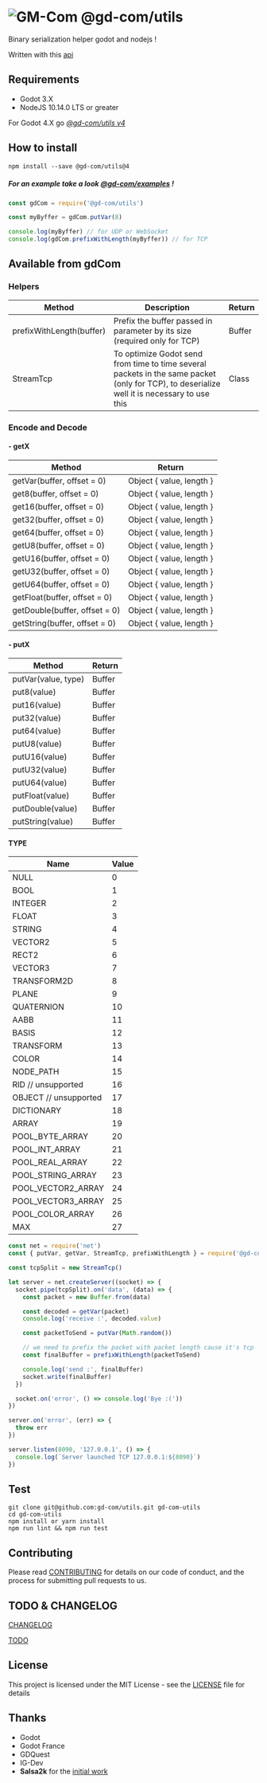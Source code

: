 # ![GM-Com](./img/logo.png) @gd-com/utils

Binary serialization helper godot and nodejs !

Written with this [api](https://docs.godotengine.org/en/3.5/tutorials/misc/binary_serialization_api.html)

## Requirements

- Godot 3.X
- NodeJS 10.14.0 LTS or greater

For Godot 4.X go *[@gd-com/utils v4](https://github.com/gd-com/utils/)*

## How to install

`npm install --save @gd-com/utils@4`


##### For an example take a look *[@gd-com/examples](https://github.com/gd-com/examples)* !

```javascript
const gdCom = require('@gd-com/utils')

const myByffer = gdCom.putVar(8)

console.log(myByffer) // for UDP or WebSocket
console.log(gdCom.prefixWithLength(myByffer)) // for TCP

```
## Available from gdCom

### Helpers

| Method | Description                                                                                                                                 | Return                                           |
|-------------------------|---------------------------------------------------------------------------------------------------------------------------------------------|--------------------------------------------------|
| prefixWithLength(buffer)       | Prefix the buffer passed in parameter by its size (required only for TCP)                                                                   |  Buffer |
| StreamTcp | To optimize Godot send from time to time several packets in the same packet (only for TCP), to deserialize well it is necessary to use this | Class       | 


### Encode and Decode

#### - getX
| Method | Return |
|-------------------------------|------------------------------|
| getVar(buffer, offset = 0) | Object {   value,   length } |
| get8(buffer, offset = 0) | Object {   value,   length } |
| get16(buffer, offset = 0) | Object {   value,   length } |
| get32(buffer, offset = 0) | Object {   value,   length } |
| get64(buffer, offset = 0) | Object {   value,   length } |
| getU8(buffer, offset = 0) | Object {   value,   length } |
| getU16(buffer, offset = 0) | Object {   value,   length } |
| getU32(buffer, offset = 0) | Object {   value,   length } |
| getU64(buffer, offset = 0) | Object {   value,   length } |
| getFloat(buffer, offset = 0) | Object {   value,   length } |
| getDouble(buffer, offset = 0) | Object {   value,   length } |
| getString(buffer, offset = 0) | Object {   value,   length } |

#### - putX
| Method | Return |
|-------------------------------|------------------------------|
| putVar(value, type) | Buffer |
| put8(value) | Buffer |
| put16(value) | Buffer |
| put32(value) | Buffer |
| put64(value) | Buffer |
| putU8(value) | Buffer |
| putU16(value) | Buffer |
| putU32(value) | Buffer |
| putU64(value) | Buffer |
| putFloat(value) | Buffer |
| putDouble(value) | Buffer |
| putString(value) | Buffer |

#### TYPE

| Name | Value |
|-------------------------------|------------------------------|
| NULL | 0 |
| BOOL | 1 |
| INTEGER | 2 |
| FLOAT | 3 |
| STRING | 4 |
| VECTOR2 | 5 |
| RECT2 | 6 |
| VECTOR3 | 7 |
| TRANSFORM2D | 8 |
| PLANE | 9 |
| QUATERNION | 10 |
| AABB | 11 |
| BASIS | 12 |
| TRANSFORM | 13 |
| COLOR | 14 |
| NODE_PATH | 15 |
| RID // unsupported | 16 |
| OBJECT // unsupported | 17 |
| DICTIONARY | 18 |
| ARRAY | 19 |
| POOL_BYTE_ARRAY | 20 |
| POOL_INT_ARRAY | 21 |
| POOL_REAL_ARRAY | 22 |
| POOL_STRING_ARRAY | 23 |
| POOL_VECTOR2_ARRAY | 24 |
| POOL_VECTOR3_ARRAY | 25 |
| POOL_COLOR_ARRAY | 26 |
| MAX | 27 |

```javascript
const net = require('net')
const { putVar, getVar, StreamTcp, prefixWithLength } = require('@gd-com/utils')

const tcpSplit = new StreamTcp()

let server = net.createServer((socket) => {
  socket.pipe(tcpSplit).on('data', (data) => {
    const packet = new Buffer.from(data)

    const decoded = getVar(packet)
    console.log('receive :', decoded.value)

    const packetToSend = putVar(Math.random())

    // we need to prefix the packet with packet length cause it's tcp
    const finalBuffer = prefixWithLength(packetToSend)

    console.log('send :', finalBuffer)
    socket.write(finalBuffer)
  })

  socket.on('error', () => console.log('Bye :('))
})

server.on('error', (err) => {
  throw err
})

server.listen(8090, '127.0.0.1', () => {
  console.log(`Server launched TCP 127.0.0.1:${8090}`)
})
```

## Test

```
git clone git@github.com:gd-com/utils.git gd-com-utils
cd gd-com-utils
npm install or yarn install
npm run lint && npm run test
```

## Contributing

Please read [CONTRIBUTING](CONTRIBUTING.md) for details on our code of conduct, and the process for submitting pull requests to us.

## TODO & CHANGELOG
[CHANGELOG](CHANGELOG.md)

[TODO](TODO.md)


## License

This project is licensed under the MIT License - see the [LICENSE](LICENSE) file for details

## Thanks
* Godot
* Godot France
* GDQuest
* IG-Dev
* **Salsa2k** for the [initial work](https://github.com/salsa2k/godotserver)

